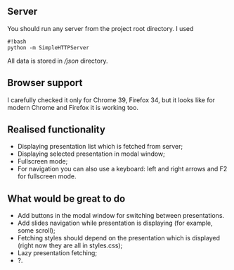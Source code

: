 ## Server ##
You should run any server from the project root directory. I used

```
#!bash
python -m SimpleHTTPServer
```

All data is stored in */json* directory.

## Browser support ##
I carefully checked it only for Chrome 39, Firefox 34, but it looks like for modern Chrome and Firefox it is working too.

## Realised functionality ##

* Displaying presentation list which is fetched from server;
* Displaying selected presentation in modal window;
* Fullscreen mode;
* For navigation you can also use a keyboard: left and right arrows and F2 for fullscreen mode. 

## What would be great to do ##
* Add buttons in the modal window for switching between presentations. 
* Add slides navigation while presentation is displaying (for example, some scroll);
* Fetching styles should depend on the presentation which is displayed (right now they are all in styles.css);
* Lazy presentation fetching;
* ?.